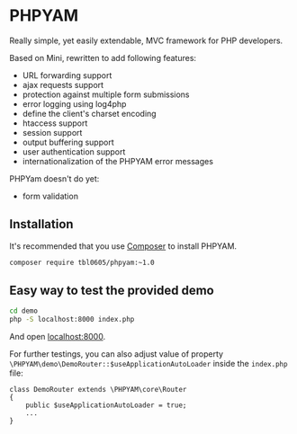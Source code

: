 # PHPYAM

Really simple, yet easily extendable, MVC framework for PHP developers.

Based on Mini, rewritten to add following features:
- URL forwarding support
- ajax requests support
- protection against multiple form submissions
- error logging using log4php
- define the client's charset encoding
- htaccess support
- session support
- output buffering support
- user authentication support
- internationalization of the PHPYAM error messages

PHPYam doesn't do yet:
- form validation

## Installation

It's recommended that you use [Composer](https://getcomposer.org/) to install PHPYAM.

```bash
composer require tbl0605/phpyam:~1.0
```

## Easy way to test the provided demo

```bash
cd demo
php -S localhost:8000 index.php
```

And open [localhost:8000](http://localhost:8000).

For further testings, you can also adjust value of property `\PHPYAM\demo\DemoRouter::$useApplicationAutoLoader`
inside the `index.php` file:

```
class DemoRouter extends \PHPYAM\core\Router
{
    public $useApplicationAutoLoader = true;
    ...
}
```
